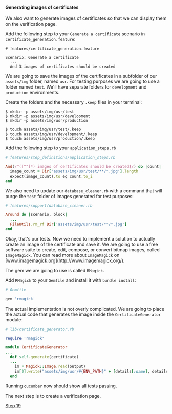#### Generating images of certificates

We also want to generate images of certificates so that we can display them on the verification page.

Add the following step to your `Generate a certificate` scenario in `certificate_generation.feature`:

```gherkin
# features/certificate_generation.feature

Scenario: Generate a certificate
  ...
  And 3 images of certificates should be created

```

We are going to save the images of the certificates in a subfolder of our `assets/img` folder, named `usr`.
For testing purposes we are going to use a folder named `test`. We'll have separate folders for `development` and `production` environments.

Create the folders and the necessary `.keep` files in your terminal:
```shell
$ mkdir -p assets/img/usr/test
$ mkdir -p assets/img/usr/development
$ mkdir -p assets/img/usr/production

$ touch assets/img/usr/test/.keep
$ touch assets/img/usr/development/.keep
$ touch assets/img/usr/production/.keep
```

Add the following step to your `application_steps.rb`

```ruby
# features/step_definitions/application_steps.rb

And(/^([^"]*) images of certificates should be created$/) do |count|
  image_count = Dir['assets/img/usr/test/**/*.jpg'].length
  expect(image_count).to eq count.to_i
end

```

We also need to update our `database_cleaner.rb` with a command that will purge the `test` folder of images generated for test purposes:

```ruby
# features/support/database_cleaner.rb

Around do |scenario, block|
  ...
  FileUtils.rm_rf Dir['assets/img/usr/test/**/*.jpg']
end
```

Okay, that's our tests. Now we need to implement a solution to actually create an image of the certificate and save it. We are going to use a free software suite to create, edit, compose, or convert bitmap images, called `ImageMagick`. You can read more about `ImageMagick` on [www.imagemagick.org](http://www.imagemagick.org/).

The gem we are going to use is called `RMagick`.


Add `RMagick` to your `Gemfile` and install it with `bundle install`:

```ruby
# Gemfile

gem 'rmagick'
```

The actual implementation is not overly complicated. We are going to place the actual code that generates the image inside the `CertificateGenerator` module:

```ruby
# lib/certificate_generator.rb

require 'rmagick'

module CertificateGenerator
...
  def self.generate(certificate)
  ...
    im = Magick::Image.read(output)
    im[0].write("assets/img/usr/#{ENV_PATH}" + [details[:name], details[:date]].join('_').downcase.gsub!(/\s/, '_') + '.jpg')
  end
```

Running `cucumber` now should show all tests passing.

The next step is to create a verification page.

[Step 19](step19.md)

